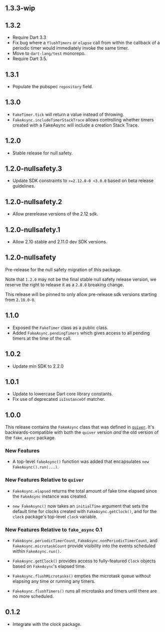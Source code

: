 ## 1.3.3-wip

## 1.3.2

* Require Dart 3.3
* Fix bug where a `flushTimers` or `elapse` call from within
  the callback of a periodic timer would immediately invoke
  the same timer.
* Move to `dart-lang/test` monorepo.
* Require Dart 3.5.

## 1.3.1

* Populate the pubspec `repository` field.

## 1.3.0

* `FakeTimer.tick` will return a value instead of throwing.
* `FakeAsync.includeTimerStackTrace` allows controlling whether timers created
   with a FakeAsync will include a creation Stack Trace.

## 1.2.0

* Stable release for null safety.

## 1.2.0-nullsafety.3

* Update SDK constraints to `>=2.12.0-0 <3.0.0` based on beta release
  guidelines.

## 1.2.0-nullsafety.2

* Allow prerelease versions of the 2.12 sdk.

## 1.2.0-nullsafety.1

* Allow 2.10 stable and 2.11.0 dev SDK versions.

## 1.2.0-nullsafety

Pre-release for the null safety migration of this package.

Note that `1.2.0` may not be the final stable null safety release version,
we reserve the right to release it as a `2.0.0` breaking change.

This release will be pinned to only allow pre-release sdk versions starting
from `2.10.0-0`.

## 1.1.0

* Exposed the `FakeTimer` class as a public class.
* Added `FakeAsync.pendingTimers` which gives access to all pending timers at
  the time of the call.

## 1.0.2

* Update min SDK to 2.2.0

## 1.0.1

* Update to lowercase Dart core library constants.
* Fix use of deprecated `isInstanceOf` matcher.

## 1.0.0

This release contains the `FakeAsync` class that was defined in [`quiver`][].
It's backwards-compatible with both the `quiver` version *and* the old version
of the `fake_async` package.

[`quiver`]: https://pub.dev/packages/quiver

### New Features

* A top-level `fakeAsync()` function was added that encapsulates
  `new FakeAsync().run(...)`.

### New Features Relative to `quiver`

* `FakeAsync.elapsed` returns the total amount of fake time elapsed since the
  `FakeAsync` instance was created.

* `new FakeAsync()` now takes an `initialTime` argument that sets the default
  time for clocks created with `FakeAsync.getClock()`, and for the `clock`
  package's top-level `clock` variable.

### New Features Relative to `fake_async` 0.1

* `FakeAsync.periodicTimerCount`, `FakeAsync.nonPeriodicTimerCount`, and
  `FakeAsync.microtaskCount` provide visibility into the events scheduled within
  `FakeAsync.run()`.

* `FakeAsync.getClock()` provides access to fully-featured `Clock` objects based
  on `FakeAsync`'s elapsed time.

* `FakeAsync.flushMicrotasks()` empties the microtask queue without elapsing any
  time or running any timers.

* `FakeAsync.flushTimers()` runs all microtasks and timers until there are no
  more scheduled.

## 0.1.2

* Integrate with the clock package.

